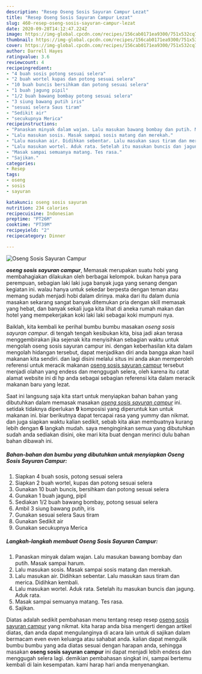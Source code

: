 ```yaml
---
description: "Resep Oseng Sosis Sayuran Campur Lezat"
title: "Resep Oseng Sosis Sayuran Campur Lezat"
slug: 460-resep-oseng-sosis-sayuran-campur-lezat
date: 2020-09-28T14:12:47.224Z
image: https://img-global.cpcdn.com/recipes/156cab0171ea9300/751x532cq70/oseng-sosis-sayuran-campur-foto-resep-utama.jpg
thumbnail: https://img-global.cpcdn.com/recipes/156cab0171ea9300/751x532cq70/oseng-sosis-sayuran-campur-foto-resep-utama.jpg
cover: https://img-global.cpcdn.com/recipes/156cab0171ea9300/751x532cq70/oseng-sosis-sayuran-campur-foto-resep-utama.jpg
author: Darrell Hayes
ratingvalue: 3.6
reviewcount: 4
recipeingredient:
- "4 buah sosis potong sesuai selera"
- "2 buah wortel kupas dan potong sesuai selera"
- "10 buah buncis bersihkam dan potong sesuai selera"
- "1 buah jagung pipil"
- "1/2 buah bawang bombay potong sesuai selera"
- "3 siung bawang putih iris"
- "sesuai selera Saus tiram"
- "Sedikit air"
- "secukupnya Merica"
recipeinstructions:
- "Panaskan minyak dalam wajan. Lalu masukan bawang bombay dan putih. Masak sampai harum."
- "Lalu masukan sosis. Masak sampai sosis matang dan merekah."
- "Lalu masukan air. Didihkan sebentar. Lalu masukan saus tiram dan merica. Didihkan kembali."
- "Lalu masukan wortel. Aduk rata. Setelah itu masukan buncis dan jagung. Aduk rata."
- "Masak sampai semuanya matang. Tes rasa."
- "Sajikan."
categories:
- Resep
tags:
- oseng
- sosis
- sayuran

katakunci: oseng sosis sayuran 
nutrition: 234 calories
recipecuisine: Indonesian
preptime: "PT26M"
cooktime: "PT39M"
recipeyield: "2"
recipecategory: Dinner

---
```



![Oseng Sosis Sayuran Campur](https://img-global.cpcdn.com/recipes/156cab0171ea9300/751x532cq70/oseng-sosis-sayuran-campur-foto-resep-utama.jpg)

<b><i>oseng sosis sayuran campur</i></b>, Memasak merupakan suatu hobi yang membahagiakan dilakukan oleh berbagai kelompok. bukan hanya para perempuan, sebagian laki laki juga banyak juga yang senang dengan kegiatan ini. walau hanya untuk sekedar berpesta dengan teman atau memang sudah menjadi hobi dalam dirinya. maka dari itu dalam dunia masakan sekarang sangat banyak ditemukan pria dengan skill memasak yang hebat, dan banyak sekali juga kita lihat di aneka rumah makan dan hotel yang mempekerjakan koki laki laki sebagai koki mumpuni nya.



Baiklah, kita kembali ke perihal bumbu bumbu masakan <i>oseng sosis sayuran campur</i>. di tengah tengah kesibukan kita, bisa jadi akan terasa menggembirakan jika sejenak kita menyisihkan sebagian waktu untuk mengolah oseng sosis sayuran campur ini. dengan keberhasilan kita dalam mengolah hidangan tersebut, dapat menjadikan diri anda bangga akan hasil makanan kita sendiri. dan lagi disini melalui situs ini anda akan memperoleh referensi untuk meracik makanan <u>oseng sosis sayuran campur</u> tersebut menjadi olahan yang endess dan menggugah selera, oleh karena itu catat alamat website ini di hp anda sebagai sebagian referensi kita dalam meracik makanan baru yang lezat.


Saat ini langsung saja kita start untuk menyiapkan bahan bahan yang dibutuhkan dalam memasak masakan <u><i>oseng sosis sayuran campur</i></u> ini. setidak tidaknya diperlukan <b>9</b> komposisi yang diperuntuk kan untuk makanan ini. biar berikutnya dapat tercapai rasa yang yummy dan nikmat. dan juga siapkan waktu kalian sedikit, sebab kita akan membuatnya kurang lebih dengan <b>6</b> langkah mudah. saya menginginkan semua yang dibutuhkan sudah anda sediakan disini, oke mari kita buat dengan merinci dulu bahan bahan dibawah ini.

<!--inarticleads1-->

##### Bahan-bahan dan bumbu yang dibutuhkan untuk menyiapkan Oseng Sosis Sayuran Campur:

1. Siapkan 4 buah sosis, potong sesuai selera
1. Siapkan 2 buah wortel, kupas dan potong sesuai selera
1. Gunakan 10 buah buncis, bersihkam dan potong sesuai selera
1. Gunakan 1 buah jagung, pipil
1. Sediakan 1/2 buah bawang bombay, potong sesuai selera
1. Ambil 3 siung bawang putih, iris
1. Gunakan sesuai selera Saus tiram
1. Gunakan Sedikit air
1. Gunakan secukupnya Merica




<!--inarticleads2-->

##### Langkah-langkah membuat Oseng Sosis Sayuran Campur:

1. Panaskan minyak dalam wajan. Lalu masukan bawang bombay dan putih. Masak sampai harum.
1. Lalu masukan sosis. Masak sampai sosis matang dan merekah.
1. Lalu masukan air. Didihkan sebentar. Lalu masukan saus tiram dan merica. Didihkan kembali.
1. Lalu masukan wortel. Aduk rata. Setelah itu masukan buncis dan jagung. Aduk rata.
1. Masak sampai semuanya matang. Tes rasa.
1. Sajikan.




Diatas adalah sedikit pembahasan menu tentang resep resep <u>oseng sosis sayuran campur</u> yang nikmat. kita harap anda bisa mengerti dengan artikel diatas, dan anda dapat mengulanginya di acara lain untuk di sajikan dalam bermacam even even keluarga atau sahabat anda. kalian dapat mengulik bumbu bumbu yang ada diatas sesuai dengan harapan anda, sehingga masakan <b>oseng sosis sayuran campur</b> ini dapat menjadi lebih endess dan menggugah selera lagi. demikian pembahasan singkat ini, sampai bertemu kembali di lain kesempatan. kami harap hari anda menyenangkan.
